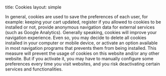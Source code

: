 title: Cookies
layout: simple

In general, cookies are used to save the preferences of each user, for example: keeping your cart updated, register if you allowed to cookies to be installed or not, provide anonymous navigation data for external services (such as Google Analytics). Generally speaking, cookies will improve your navigation experience. Even so, you may decide to delete all cookies installed in your computer or mobile device, or activate an option available in most navigation programs that prevents them from being installed. This measure will prevent the usage of cookies on this website and/or any other website. But if you activate it, you may have to manually configure some preferences every time you visit websites, and you risk deactivating certain services and functionalities.
